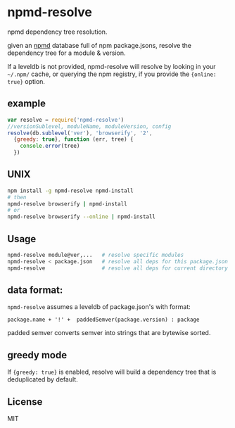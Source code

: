 # npmd-resolve

npmd dependency tree resolution.

given an [npmd](https://github.com/dominictarr/npmd)
database full of npm package.jsons,
resolve the dependency tree for a module & version.

If a leveldb is not provided, npmd-resolve will resolve by looking in your `~/.npm/`
cache, or querying the npm registry, if you provide the `{online: true}` option.

## example

``` js
var resolve = require('npmd-resolve')
//versionSublevel, moduleName, moduleVersion, config
resolve(db.sublevel('ver'), 'browserify', '2',
  {greedy: true}, function (err, tree) {
    console.error(tree)
  })
```

## UNIX

``` bash
npm install -g npmd-resolve npmd-install
# then
npmd-resolve browserify | npmd-install
# or
npmd-resolve browserify --online | npmd-install
```

## Usage

``` bash
npmd-resolve module@ver,...   # resolve specific modules
npmd-resolve < package.json   # resolve all deps for this package.json
npmd-resolve                  # resolve all deps for current directory
```

## data format:

`npmd-resolve` assumes a leveldb of package.json's with format:

`package.name + '!' +  paddedSemver(package.version) : package`

padded semver converts semver into strings that are bytewise sorted.

## greedy mode

If `{greedy: true}` is enabled,
resolve will build a dependency tree that is deduplicated by default.

## License

MIT

